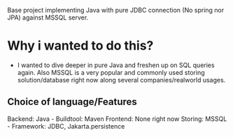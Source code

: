 Base project implementing Java with pure JDBC connection (No spring nor JPA) against MSSQL server.

# Why i wanted to do this?
- I wanted to dive deeper in pure Java and freshen up on SQL queries again. Also MSSQL is a very popular and commonly used storing solution/database right now along several companies/realworld usages.

## Choice of language/Features
Backend: Java
    - Buildtool: Maven
Frontend: None right now
Storing: MSSQL
    - Framework: JDBC, Jakarta.persistence
